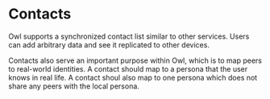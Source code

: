 # Contacts

Owl supports a synchronized contact list similar to other services.
Users can add arbitrary data and see it replicated to other devices.

Contacts also serve an important purpose within Owl, which is to map peers to real-world identities.
A contact should map to a persona that the user knows in real life.
A contact shoul also map to one persona which does not share any peers with the local persona.
